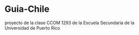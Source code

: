 # Guia-Chile
proyecto de la clase CCOM 1293 de la Escuela Secundaria de la Universidad de Puerto Rico

